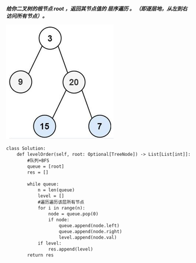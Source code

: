 ***给你二叉树的根节点 root ，返回其节点值的 层序遍历 。 （即逐层地，从左到右访问所有节点）。***

![algo16](./images/algo16.jpg)

```
class Solution:
    def levelOrder(self, root: Optional[TreeNode]) -> List[List[int]]:
        #队列+BFS
        queue = [root]
        res = []

        while queue:
            n = len(queue)
            level = []
            #遍历遍历该层所有节点
            for i in range(n):
                node = queue.pop(0)
                if node:
                    queue.append(node.left)
                    queue.append(node.right)
                    level.append(node.val)
            if level:
                res.append(level)
        return res

```